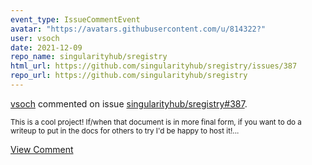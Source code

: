 ```yaml
---
event_type: IssueCommentEvent
avatar: "https://avatars.githubusercontent.com/u/814322?"
user: vsoch
date: 2021-12-09
repo_name: singularityhub/sregistry
html_url: https://github.com/singularityhub/sregistry/issues/387
repo_url: https://github.com/singularityhub/sregistry
---
```


<a href='https://github.com/vsoch' target='_blank'>vsoch</a> commented on issue <a href='https://github.com/singularityhub/sregistry/issues/387' target='_blank'>singularityhub/sregistry#387</a>.

<small>This is a cool project! If/when that document is in more final form, if you want to do a writeup to put in the docs for others to try I'd be happy to host it!...</small>

<a href='https://github.com/singularityhub/sregistry/issues/387' target='_blank'>View Comment</a>